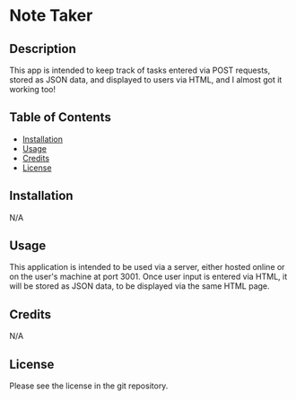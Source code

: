 # Note Taker

## Description

This app is intended to keep track of tasks entered via POST requests, stored as JSON data, and displayed to users via HTML, and I almost got it working too!

## Table of Contents

- [Installation](#installation)
- [Usage](#usage)
- [Credits](#credits)
- [License](#license)

## Installation

N/A

## Usage

This application is intended to be used via a server, either hosted online or on the user's machine at port 3001. Once user input is entered via HTML, it will be stored as JSON data, to be displayed via the same HTML page.

## Credits

N/A

## License

Please see the license in the git repository.
